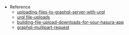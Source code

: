 - Reference
  - [uploading-files-to-graphql-server-with-urql](https://estebanborai.com/notes/uploading-files-to-graphql-server-with-urql)
  - [urql file-uploads](https://formidable.com/open-source/urql/docs/advanced/persistence-and-uploads/#file-uploads)
  - [building-file-upload-downloads-for-your-hasura-app](https://hasura.io/blog/building-file-upload-downloads-for-your-hasura-app/)
  - [graphql-multipart-request](https://zenn.dev/msorz/articles/47b47acedb3c5e#3.graphql-multipart-request)